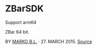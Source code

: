 # ZBarSDK

Support arm64

ZBar 64 bit.

BY [MARKO B.L.](https://markobl.com/author/marko-b-l/) · 27. MARCH 2015. [Source](https://markobl.com/2015/03/27/zbar-sdk-64-bit-for-iphone-6-and-ios-8-download/)